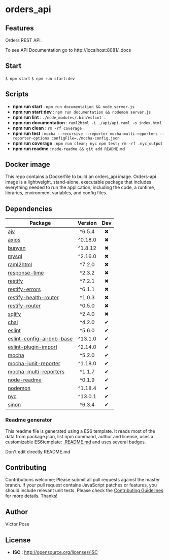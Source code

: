 # orders_api



## Features

 Orders REST API.

 To see API Documentation go to http://localhost:8081/_docs

## Start

`$ npm start`
`$ npm run start:dev`

## Scripts

 - **npm run start** : `npm run documentation && node server.js`
 - **npm run start:dev** : `npm run documentation && nodemon server.js`
 - **npm run lint** : `./node_modules/.bin/eslint .`
 - **npm run documentation** : `raml2html -i ./api/api.raml -o index.html`
 - **npm run clean** : `rm -rf coverage`
 - **npm run test** : `mocha --recursive --reporter mocha-multi-reporters --reporter-options configFile=./mocha-config.json`
 - **npm run coverage** : `npm run clean; nyc npm test; rm -rf .nyc_output`
 - **npm run readme** : `node-readme && git add README.md`

## Docker image

This repo contains a Dockerfile to build an orders_api image. Orders-api image is a lightweight, stand-alone, executable package that includes everything needed to run the application, including the code, a runtime, libraries, environment variables, and config files.

## Dependencies

Package | Version | Dev
--- |:---:|:---:
[ajv](https://www.npmjs.com/package/ajv) | ^6.5.4 | ✖
[axios](https://www.npmjs.com/package/axios) | ^0.18.0 | ✖
[bunyan](https://www.npmjs.com/package/bunyan) | ^1.8.12 | ✖
[mysql](https://www.npmjs.com/package/mysql) | ^2.16.0 | ✖
[raml2html](https://www.npmjs.com/package/raml2html) | ^7.2.0 | ✖
[response-time](https://www.npmjs.com/package/response-time) | ^2.3.2 | ✖
[restify](https://www.npmjs.com/package/restify) | ^7.2.1 | ✖
[restify-errors](https://www.npmjs.com/package/restify-errors) | ^6.1.1 | ✖
[restify-health-router](https://www.npmjs.com/package/restify-health-router) | ^1.0.3 | ✖
[restify-router](https://www.npmjs.com/package/restify-router) | ^0.5.0 | ✖
[sqlify](https://www.npmjs.com/package/sqlify) | ^2.4.0 | ✖
[chai](https://www.npmjs.com/package/chai) | ^4.2.0 | ✔
[eslint](https://www.npmjs.com/package/eslint) | ^5.6.0 | ✔
[eslint-config-airbnb-base](https://www.npmjs.com/package/eslint-config-airbnb-base) | ^13.1.0 | ✔
[eslint-plugin-import](https://www.npmjs.com/package/eslint-plugin-import) | ^2.14.0 | ✔
[mocha](https://www.npmjs.com/package/mocha) | ^5.2.0 | ✔
[mocha-junit-reporter](https://www.npmjs.com/package/mocha-junit-reporter) | ^1.18.0 | ✔
[mocha-multi-reporters](https://www.npmjs.com/package/mocha-multi-reporters) | ^1.1.7 | ✔
[node-readme](https://www.npmjs.com/package/node-readme) | ^0.1.9 | ✔
[nodemon](https://www.npmjs.com/package/nodemon) | ^1.18.4 | ✔
[nyc](https://www.npmjs.com/package/nyc) | ^13.0.1 | ✔
[sinon](https://www.npmjs.com/package/sinon) | ^6.3.4 | ✔


### Readme generator

This readme file is generated using a ES6 template. It reads most of the data from package.json, list npm command, author and license, uses a customizable ES6template: [.README.md](.README.md) and uses several badges.

Don't edit directly README.md

## Contributing

Contributions welcome; Please submit all pull requests against the master branch. If your pull request contains JavaScript patches or features, you should include relevant unit tests. Please check the [Contributing Guidelines](contributing.md) for more details. Thanks!

## Author

Victor Pose

## License

 - **ISC** : http://opensource.org/licenses/ISC
